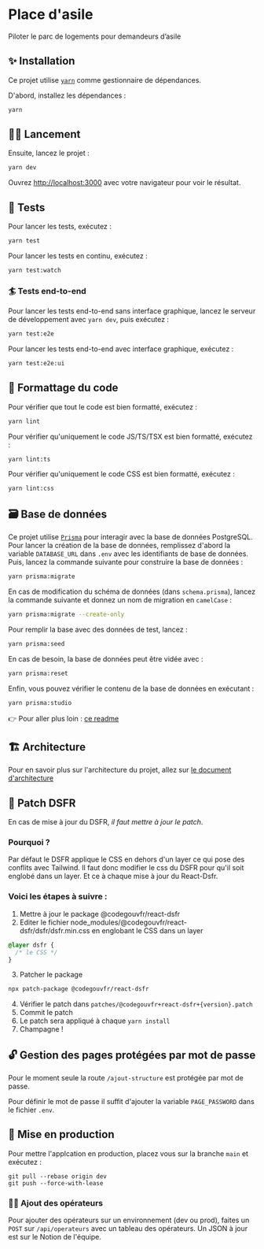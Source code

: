 # Place d'asile

Piloter le parc de logements pour demandeurs d’asile

## ✨ Installation

Ce projet utilise [`yarn`](https://yarnpkg.com/) comme gestionnaire de dépendances.

D'abord, installez les dépendances :

```bash
yarn
```

## 👨‍💻 Lancement

Ensuite, lancez le projet :

```bash
yarn dev
```

Ouvrez [http://localhost:3000](http://localhost:3000) avec votre navigateur pour voir le résultat.

## 🧪 Tests

Pour lancer les tests, exécutez :

```bash
yarn test
```

Pour lancer les tests en continu, exécutez :

```bash
yarn test:watch
```

### 🏄 Tests end-to-end

Pour lancer les tests end-to-end sans interface graphique, lancez le serveur de développement avec `yarn dev`, puis exécutez :

```bash
yarn test:e2e
```

Pour lancer les tests end-to-end avec interface graphique, exécutez :

```bash
yarn test:e2e:ui
```

## 🎨 Formattage du code

Pour vérifier que tout le code est bien formatté, exécutez :

```bash
yarn lint
```

Pour vérifier qu'uniquement le code JS/TS/TSX est bien formatté, exécutez :

```bash
yarn lint:ts
```

Pour vérifier qu'uniquement le code CSS est bien formatté, exécutez :

```bash
yarn lint:css
```

## 🗃️ Base de données

Ce projet utilise [`Prisma`](https://www.prisma.io/docs) pour interagir avec la base de données PostgreSQL. Pour lancer la création de la base de données, remplissez d'abord la variable `DATABASE_URL` dans `.env` avec les identifiants de base de données. Puis, lancez la commande suivante pour construire la base de données :

```bash
yarn prisma:migrate
```

En cas de modification du schéma de données (dans `schema.prisma`), lancez la commande suivante et donnez un nom de migration en `camelCase` :

```bash
yarn prisma:migrate --create-only
```

Pour remplir la base avec des données de test, lancez :

```bash
yarn prisma:seed
```

En cas de besoin, la base de données peut être vidée avec :

```bash
yarn prisma:reset
```

Enfin, vous pouvez vérifier le contenu de la base de données en exécutant :

```bash
yarn prisma:studio
```

👉 Pour aller plus loin : [ce readme](docs/prisma_snippets.md)

## 🏗️ Architecture

Pour en savoir plus sur l'architecture du projet, allez sur [le document d'architecture](https://github.com/betagouv/place-asile/blob/dev/docs/architecture.md)

## 💅 Patch DSFR

En cas de mise à jour du DSFR, _il faut mettre à jour le patch_.

### Pourquoi ?

Par défaut le DSFR applique le CSS en dehors d'un layer ce qui pose des conflits avec Tailwind.
Il faut donc modifier le css du DSFR pour qu'il soit englobé dans un layer.
Et ce à chaque mise à jour du React-Dsfr.

### Voici les étapes à suivre :

1. Mettre à jour le package @codegouvfr/react-dsfr
2. Editer le fichier node_modules/@codegouvfr/react-dsfr/dsfr/dsfr.min.css en englobant le CSS dans un layer

```css
@layer dsfr {
  /* le CSS */
}
```

3. Patcher le package

```bash
npx patch-package @codegouvfr/react-dsfr
```

4. Vérifier le patch dans `patches/@codegouvfr+react-dsfr+{version}.patch`
5. Commit le patch
6. Le patch sera appliqué à chaque `yarn install`
7. Champagne !

## 🔓 Gestion des pages protégées par mot de passe

Pour le moment seule la route `/ajout-structure` est protégée par mot de passe.

Pour définir le mot de passe il suffit d'ajouter la variable `PAGE_PASSWORD` dans le fichier `.env`.

## 🚀 Mise en production

Pour mettre l'applcation en production, placez vous sur la branche `main` et exécutez :

```
git pull --rebase origin dev
git push --force-with-lease
```

### 🧑‍🔧 Ajout des opérateurs

Pour ajouter des opérateurs sur un environnement (dev ou prod), faites un `POST` sur `/api/operateurs` avec un tableau des opérateurs. Un JSON à jour est sur le Notion de l'équipe.
